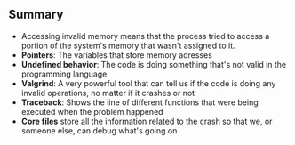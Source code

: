 ## Summary

* Accessing invalid memory means that the process tried to access a portion of the system's memory that wasn't assigned to it.
* **Pointers**: The variables that store memory adresses
* **Undefined behavior**: The code is doing something that's not valid in the programming language
* **Valgrind**: A very powerful tool that can tell us if the code is doing any invalid operations, no matter if it crashes or not
* **Traceback**: Shows the line of different functions that were being executed when the problem happened
* **Core files** store all the information related to the crash so that we, or someone else, can debug what's going on
